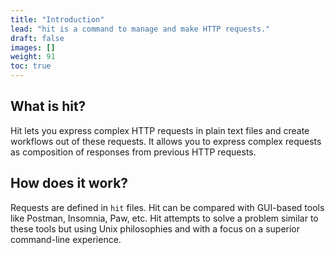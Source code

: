 ```yaml
---
title: "Introduction"
lead: "hit is a command to manage and make HTTP requests."
draft: false
images: []
weight: 91
toc: true
---
```


## What is hit?

Hit lets you express complex HTTP requests in plain text files and create
workflows out of these requests. It allows you to express complex requests as
composition of responses from previous HTTP requests.

## How does it work?

Requests are defined in `hit` files.
Hit can be compared with GUI-based tools like Postman, Insomnia, Paw, etc.
Hit attempts to solve a problem similar to these tools but using Unix
philosophies and with a focus on a superior command-line experience.
